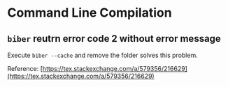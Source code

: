 # Command Line Compilation

## `biber` reutrn error code 2 without error message

Execute `biber --cache` and remove the folder solves this problem.

Reference: [https://tex.stackexchange.com/a/579356/216629](https://tex.stackexchange.com/a/579356/216629)
